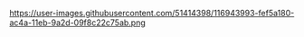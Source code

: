 
https://user-images.githubusercontent.com/51414398/116943993-fef5a180-ac4a-11eb-9a2d-09f8c22c75ab.png
